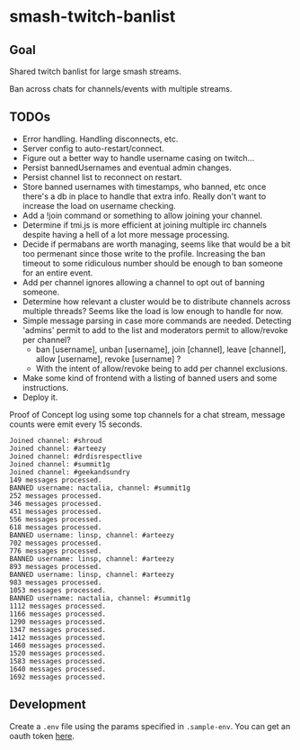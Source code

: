 # smash-twitch-banlist

## Goal
Shared twitch banlist for large smash streams.

Ban across chats for channels/events with multiple streams.

## TODOs
- Error handling. Handling disconnects, etc.
- Server config to auto-restart/connect.
- Figure out a better way to handle username casing on twitch...
- Persist bannedUsernames and eventual admin changes.
- Persist channel list to reconnect on restart.
- Store banned usernames with timestamps, who banned, etc once there's a db in place to handle that extra info. Really don't want to increase the load on username checking.
- Add a !join command or something to allow joining your channel.
- Determine if tmi.js is more efficient at joining multiple irc channels despite having a hell of a lot more message processing.
- Decide if permabans are worth managing, seems like that would be a bit too permenant since those write to the profile. Increasing the ban timeout to some ridiculous number should be enough to ban someone for an entire event.
- Add per channel ignores allowing a channel to opt out of banning someone.
- Determine how relevant a cluster would be to distribute channels across multiple threads? Seems like the load is low enough to handle for now.
- Simple message parsing in case more commands are needed. Detecting 'admins' permit to add to the list and moderators permit to allow/revoke per channel?
  + ban [username], unban [username], join [channel], leave [channel], allow [username], revoke [username] ?
  + With the intent of allow/revoke being to add per channel exclusions.
- Make some kind of frontend with a listing of banned users and some instructions.
- Deploy it.

Proof of Concept log using some top channels for a chat stream, message counts were emit every 15 seconds.

```
Joined channel: #shroud
Joined channel: #arteezy
Joined channel: #drdisrespectlive
Joined channel: #summit1g
Joined channel: #geekandsundry
149 messages processed.
BANNED username: nactalia, channel: #summit1g
252 messages processed.
346 messages processed.
451 messages processed.
556 messages processed.
618 messages processed.
BANNED username: linsp, channel: #arteezy
702 messages processed.
776 messages processed.
BANNED username: linsp, channel: #arteezy
893 messages processed.
BANNED username: linsp, channel: #arteezy
983 messages processed.
1053 messages processed.
BANNED username: nactalia, channel: #summit1g
1112 messages processed.
1166 messages processed.
1290 messages processed.
1347 messages processed.
1412 messages processed.
1460 messages processed.
1520 messages processed.
1583 messages processed.
1640 messages processed.
1692 messages processed.
```


## Development

Create a `.env` file using the params specified in `.sample-env`. You can get an oauth token [here](http://twitchapps.com/tmi/).
